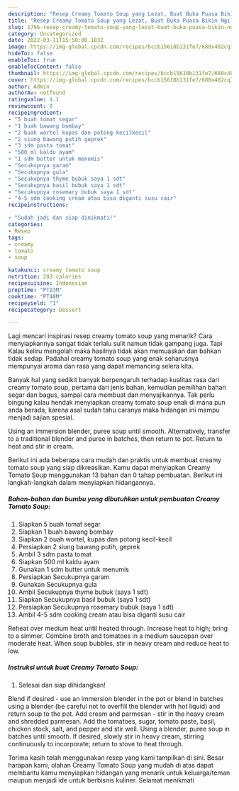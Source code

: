 ```yaml
---
description: "Resep Creamy Tomato Soup yang Lezat, Buat Buka Puasa Bikin Ngiler"
title: "Resep Creamy Tomato Soup yang Lezat, Buat Buka Puasa Bikin Ngiler"
slug: 1796-resep-creamy-tomato-soup-yang-lezat-buat-buka-puasa-bikin-ngiler
category: Uncategorized
date: 2022-03-11T15:50:00.183Z
image: https://img-global.cpcdn.com/recipes/bccb15618b131fe7/680x482cq70/creamy-tomato-soup-foto-resep-utama.jpg
hideToc: false
enableToc: true
enableTocContent: false
thumbnail: https://img-global.cpcdn.com/recipes/bccb15618b131fe7/680x482cq70/creamy-tomato-soup-foto-resep-utama.jpg
cover: https://img-global.cpcdn.com/recipes/bccb15618b131fe7/680x482cq70/creamy-tomato-soup-foto-resep-utama.jpg
author: Admin
authorAv: notfound
ratingvalue: 4.1
reviewcount: 8
recipeingredient:
- "5 buah tomat segar"
- "1 buah bawang bombay"
- "2 buah wortel kupas dan potong kecilkecil"
- "2 siung bawang putih geprek"
- "3 sdm pasta tomat"
- "500 ml kaldu ayam"
- "1 sdm butter untuk menumis"
- "Secukupnya garam"
- "Secukupnya gula"
- "Secukupnya thyme bubuk saya 1 sdt"
- "Secukupnya basil bubuk saya 1 sdt"
- "Secukupnya rosemary bubuk saya 1 sdt"
- "4-5 sdm cooking cream atau bisa diganti susu cair"
recipeinstructions:

- "Sudah jadi dan siap dinikmati!"
categories:
- Resep
tags:
- creamy
- tomato
- soup

katakunci: creamy tomato soup 
nutrition: 203 calories
recipecuisine: Indonesian
preptime: "PT23M"
cooktime: "PT48M"
recipeyield: "1"
recipecategory: Dessert

---
```



Lagi mencari inspirasi resep creamy tomato soup yang menarik? Cara menyiapkannya sangat tidak terlalu sulit namun tidak gampang juga. Tapi Kalau keliru mengolah maka hasilnya tidak akan memuaskan dan bahkan tidak sedap. Padahal creamy tomato soup yang enak seharusnya mempunyai aroma dan rasa yang dapat memancing selera kita.


Banyak hal yang sedikit banyak berpengaruh terhadap kualitas rasa dari creamy tomato soup, pertama dari jenis bahan, kemudian pemilihan bahan segar dan bagus, sampai cara membuat dan menyajikannya. Tak perlu bingung kalau hendak menyiapkan creamy tomato soup enak di mana pun anda berada, karena asal sudah tahu caranya maka hidangan ini mampu menjadi sajian spesial.

Using an immersion blender, puree soup until smooth. Alternatively, transfer to a traditional blender and puree in batches, then return to pot. Return to heat and stir in cream.


Berikut ini ada beberapa cara mudah dan praktis untuk membuat creamy tomato soup yang siap dikreasikan. Kamu dapat menyiapkan Creamy Tomato Soup menggunakan 13 bahan dan 0 tahap pembuatan. Berikut ini langkah-langkah dalam menyiapkan hidangannya.

<!--inarticleads1-->

##### Bahan-bahan dan bumbu yang dibutuhkan untuk pembuatan Creamy Tomato Soup:

1. Siapkan 5 buah tomat segar
1. Siapkan 1 buah bawang bombay
1. Siapkan 2 buah wortel, kupas dan potong kecil-kecil
1. Persiapkan 2 siung bawang putih, geprek
1. Ambil 3 sdm pasta tomat
1. Siapkan 500 ml kaldu ayam
1. Gunakan 1 sdm butter untuk menumis
1. Persiapkan Secukupnya garam
1. Gunakan Secukupnya gula
1. Ambil Secukupnya thyme bubuk (saya 1 sdt)
1. Siapkan Secukupnya basil bubuk (saya 1 sdt)
1. Persiapkan Secukupnya rosemary bubuk (saya 1 sdt)
1. Ambil 4-5 sdm cooking cream atau bisa diganti susu cair


Reheat over medium heat until heated through. Increase heat to high; bring to a simmer. Combine broth and tomatoes in a medium saucepan over moderate heat. When soup bubbles, stir in heavy cream and reduce heat to low. 

<!--inarticleads2-->

##### Instruksi untuk buat Creamy Tomato Soup:


1. Selesai dan siap dihidangkan!

Blend if desired - use an immersion blender in the pot or blend in batches using a blender (be careful not to overfill the blender with hot liquid) and return soup to the pot. Add cream and parmesan - stir in the heavy cream and shredded parmesan. Add the tomatoes, sugar, tomato paste, basil, chicken stock, salt, and pepper and stir well. Using a blender, puree soup in batches until smooth. If desired, slowly stir in heavy cream, stirring continuously to incorporate; return to stove to heat through. 

Terima kasih telah menggunakan resep yang kami tampilkan di sini. Besar harapan kami, olahan Creamy Tomato Soup yang mudah di atas dapat membantu kamu menyiapkan hidangan yang menarik untuk keluarga/teman maupun menjadi ide untuk berbisnis kuliner. Selamat menikmati
